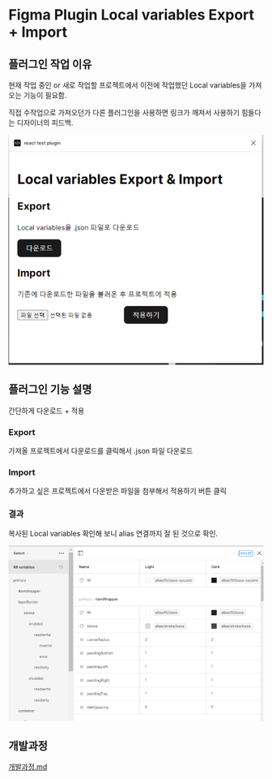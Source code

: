 # Figma Plugin Local variables Export + Import

## 플러그인 작업 이유

현재 작업 중인 or 새로 작업할 프로젝트에서 이전에 작업했던 Local variables을 가져오는 기능이 필요함.

직접 수작업으로 가져오던가 다른 플러그인을 사용하면 링크가 깨져서 사용하기 힘들다는 디자이너의 피드백.

<img src="./docs/plugin-result.png" alt="플러그인 실행화면" />

## 플러그인 기능 설명

간단하게 다운로드 + 적용

### Export

가져올 프로젝트에서 다운로드를 클릭해서 .json 파일 다운로드

### Import

추가하고 싶은 프로젝트에서 다운받은 파일을 첨부해서 적용하기 버튼 클릭

### 결과

복사된 Local variables 확인해 보니 alias 연결까지 잘 된 것으로 확인.

<img src="./docs/plugin-result-2.PNG" alt="복사된 Local variables" />

## 개발과정

[개발과정.md](./docs/개발과정.md)
